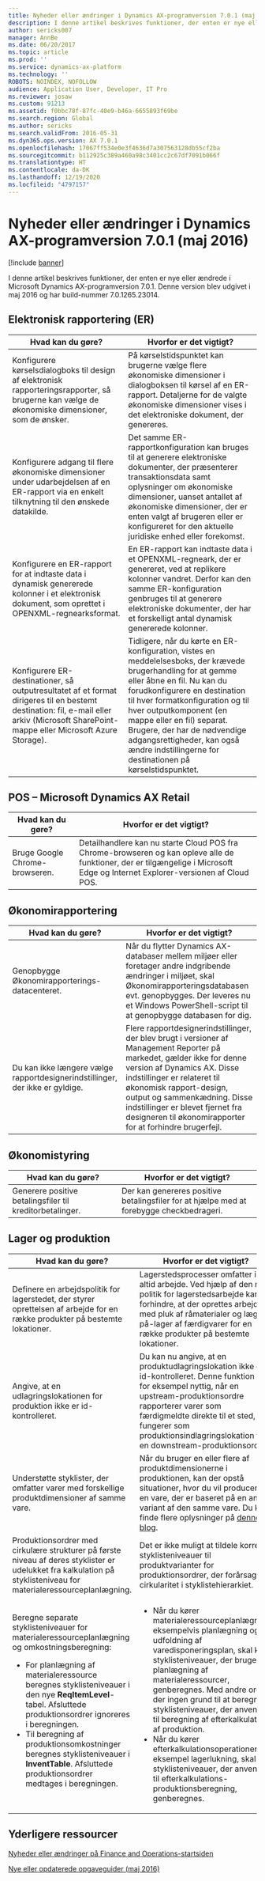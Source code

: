 ```yaml
---
title: Nyheder eller ændringer i Dynamics AX-programversion 7.0.1 (maj 2016)
description: I denne artikel beskrives funktioner, der enten er nye eller ændrede i Microsoft Dynamics AX-programversion 7.0.1. Denne version blev udgivet i maj 2016 og har build-nummer 7.0.1265.23014.
author: sericks007
manager: AnnBe
ms.date: 06/20/2017
ms.topic: article
ms.prod: ''
ms.service: dynamics-ax-platform
ms.technology: ''
ROBOTS: NOINDEX, NOFOLLOW
audience: Application User, Developer, IT Pro
ms.reviewer: josaw
ms.custom: 91213
ms.assetid: f0bbc78f-87fc-40e9-b46a-6655893f69be
ms.search.region: Global
ms.author: sericks
ms.search.validFrom: 2016-05-31
ms.dyn365.ops.version: AX 7.0.1
ms.openlocfilehash: 17067ff534e0e3f4636d7a307563128db55cf2ba
ms.sourcegitcommit: b112925c389a460a98c3401cc2c67df7091b066f
ms.translationtype: HT
ms.contentlocale: da-DK
ms.lasthandoff: 12/19/2020
ms.locfileid: "4797157"
---
```

# <a name="whats-new-or-changed-in-dynamics-ax-application-version-701-may-2016"></a>Nyheder eller ændringer i Dynamics AX-programversion 7.0.1 (maj 2016)

[!include [banner](../includes/banner.md)]

I denne artikel beskrives funktioner, der enten er nye eller ændrede i Microsoft Dynamics AX-programversion 7.0.1. Denne version blev udgivet i maj 2016 og har build-nummer 7.0.1265.23014.

## <a name="electronic-reporting-er"></a>Elektronisk rapportering (ER)

| Hvad kan du gøre? | Hvorfor er det vigtigt? |
|------------------|------------------------|
| Konfigurere kørselsdialogboks til design af elektronisk rapporteringsrapporter, så brugerne kan vælge de økonomiske dimensioner, som de ønsker. | På kørselstidspunktet kan brugerne vælge flere økonomiske dimensioner i dialogboksen til kørsel af en ER-rapport. Detaljerne for de valgte økonomiske dimensioner vises i det elektroniske dokument, der genereres. |
| Konfigurere adgang til flere økonomiske dimensioner under udarbejdelsen af en ER-rapport via en enkelt tilknytning til den ønskede datakilde. | Det samme ER-rapportkonfiguration kan bruges til at generere elektroniske dokumenter, der præsenterer transaktionsdata samt oplysninger om økonomiske dimensioner, uanset antallet af økonomiske dimensioner, der er enten valgt af brugeren eller er konfigureret for den aktuelle juridiske enhed eller forekomst. |
| Konfigurere en ER-rapport for at indtaste data i dynamisk genererede kolonner i et elektronisk dokument, som oprettet i OPENXML-regnearksformat. | En ER-rapport kan indtaste data i et OPENXML-regneark, der er genereret, ved at replikere kolonner vandret. Derfor kan den samme ER-konfiguration genbruges til at generere elektroniske dokumenter, der har et forskelligt antal dynamisk genererede kolonner. |
| Konfigurere ER-destinationer, så outputresultatet af et format dirigeres til en bestemt destination: fil, e-mail eller arkiv (Microsoft SharePoint-mappe eller Microsoft Azure Storage). | Tidligere, når du kørte en ER-konfiguration, vistes en meddelelsesboks, der krævede brugerhandling for at gemme eller åbne en fil. Nu kan du forudkonfigurere en destination til hver formatkonfiguration og til hver outputkomponent (en mappe eller en fil) separat. Brugere, der har de nødvendige adgangsrettigheder, kan også ændre indstillingerne for destinationen på kørselstidspunktet. |

## <a name="pos--microsoft-dynamics-ax-retail"></a>POS – Microsoft Dynamics AX Retail

| Hvad kan du gøre? | Hvorfor er det vigtigt? |
|------------------|------------------------|
| Bruge Google Chrome-browseren. | Detailhandlere kan nu starte Cloud POS fra Chrome-browseren og kan opleve alle de funktioner, der er tilgængelige i Microsoft Edge og Internet Explorer-versionen af Cloud POS. |

## <a name="financial-reporting"></a>Økonomirapportering

| Hvad kan du gøre? | Hvorfor er det vigtigt? |
|------------------|------------------------|
| Genopbygge Økonomirapporterings-datacenteret. | Når du flytter Dynamics AX-databaser mellem miljøer eller foretager andre indgribende ændringer i miljøet, skal Økonomirapporteringsdatabasen evt. genopbygges. Der leveres nu et Windows PowerShell-script til at genopbygge databasen for dig. |
| Du kan ikke længere vælge rapportdesignerindstillinger, der ikke er gyldige. | Flere rapportdesignerindstillinger, der blev brugt i versioner af Management Reporter på markedet, gælder ikke for denne version af Dynamics AX. Disse indstillinger er relateret til økonomisk rapport-design, output og sammenkædning. Disse indstillinger er blevet fjernet fra designeren til økonomirapporter for at forhindre brugerfejl. |

## <a name="financial-management"></a>Økonomistyring

| Hvad kan du gøre? | Hvorfor er det vigtigt? |
|------------------|------------------------|
| Generere positive betalingsfiler til kreditorbetalinger. | Der kan genereres positive betalingsfiler for at hjælpe med at forebygge checkbedrageri. |

## <a name="warehouse-and-production"></a>Lager og produktion

<table>
<thead>
<tr>
<th>Hvad kan du gøre?</th>
<th>Hvorfor er det vigtigt?</th>
</tr>
</thead>
<tbody>
<tr>
<td>Definere en arbejdspolitik for lagerstedet, der styrer oprettelsen af arbejde for en række produkter på bestemte lokationer.</td>
<td>Lagerstedsprocesser omfatter ikke altid arbejde. Ved hjælp af den nye politik for lagerstedsarbejde kan du forhindre, at der oprettes arbejde med pluk af råmaterialer og læg-på-lager af færdigvarer for en række produkter på bestemte lokationer.</td>
</tr>
<tr>
<td>Angive, at en udlagringslokationen for produktion ikke er id-kontrolleret.</td>
<td>Du kan nu angive, at en produktudlagringslokation ikke er id-kontrolleret. Denne funktion er for eksempel nyttig, når en upstream-produktionsordre rapporterer varer som færdigmeldte direkte til et sted, der fungerer som produktionsindlagringslokation for en downstream-produktionsordre.</td>
</tr>
<tr>
<td>Understøtte styklister, der omfatter varer med forskellige produktdimensioner af samme vare.</td>
<td>Når du bruger en eller flere af produktdimensionerne i produktionen, kan der opstå situationer, hvor du vil producere en vare, der er baseret på en anden variant af den samme vare. Du kan finde flere oplysninger på <a href="https://blogs.msdn.microsoft.com/axmfg/2015/12/22/support-for-boms-that-includes-items-with-different-product-dimensions-of-the-same-item/">denne blog</a>.</td>
</tr>
<tr>
<td>Produktionsordrer med cirkulære strukturer på første niveau af deres styklister er udelukket fra kalkulation på styklisteniveau for materialeressourceplanlægning.</td>
<td>Det er ikke muligt at tildele korrekte styklisteniveauer til produktvarianter for produktionsordrer, der forårsager cirkularitet i styklistehierarkiet.</td>
</tr>
<tr>
<td>Beregne separate styklisteniveauer for materialeressourceplanlægning og omkostningsberegning:
<ul>
<li>For planlægning af materialeressource beregnes styklisteniveauer i den nye <strong>ReqItemLevel</strong>-tabel. Afsluttede produktionsordrer ignoreres i beregningen.</li>
<li>Til beregning af produktionsomkostninger beregnes styklisteniveauer i <strong>InventTable</strong>. Afsluttede produktionsordrer medtages i beregningen.</li>
</ul>
</td>
<td>
<ul>
<li>Når du kører materialeressourceplanlægning, eksempelvis planlægning og udfoldning af varedisponeringsplan, skal kun styklisteniveauer, der bruges til planlægning af materialeressourcer, genberegnes. Med andre ord er der ingen grund til at beregne styklisteniveauer, der anvendes til beregning af efterkalkulation af produktion.</li>
<li>Når du kører efterkalkulationsoperationer, for eksempel lagerlukning, skal kun styklisteniveauer, der anvendes til efterkalkulations-produktionsberegning, genberegnes.</li>
</ul>
</td>
</tr>
</tbody>
</table>

## <a name="additional-resources"></a>Yderligere ressourcer

[Nyheder eller ændringer på Finance and Operations-startsiden](whats-new-changed.md)

[Nye eller opdaterede opgaveguider (maj 2016)](new-updated-task-guides-available-may-2016.md)
